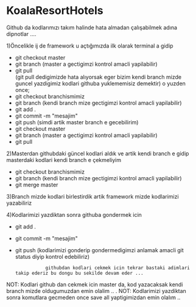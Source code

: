 # KoalaResortHotels

Github da kodlarımızı takım halinde hata almadan çalışabilmek adına dipnotlar ....

1)Öncelikle ij de framework u açtığımızda ilk olarak terminal a gidip 
* git checkout master
* git branch (master a gectigimzi kontrol amacli yapilabilir)
* git pull  
(git pull dedigimizde hata alıyorsak eger bizim kendi branch mizde guncel yazdigimiz kodlari githuba yuklememisiz demektir) o yuzden once;
* git checkout branchismimiz
* git branch (kendi branch mize gectigimzi kontrol amacli yapilabilir)
* git add .
* git commit -m "mesajim"
* git push
(simdi artik master branch e gecebilirim)
* git checkout master
* git branch (master a gectigimzi kontrol amacli yapilabilir)
* git pull

2)Masterdan githubdaki güncel kodlari aldık ve artik kendi branch e gidip masterdaki kodlari kendi branch e çekmeliyim
* git checkout branchismimiz
* git branch (kendi branch mize gectigimzi kontrol amacli yapilabilir)
* git merge master

3)Branch mizde kodlari birlestirdik artik framework mizde kodlarimizi yazabiliriz

4)Kodlarimizi yazdiktan sonra githuba gondermek icin
* git add .
* git commit -m "mesajim"
* git push
(kodlarimizi gonderip gondermedigimzi anlamak amacli git status diyip kontrol edebiliriz)
   
                 githubdan kodlari cekmek icin tekrar bastaki adimlari takip ederiz bu dongu bu sekilde devam eder ...

NOT: Kodlari github dan cekmek icin master da, kod yazacaksak kendi branch mizde oldugumuzdan emin olalim .. .
NOT: Kodlarimizi yazdiktan sonra komutlara gecmeden once save all yaptigimizdan emin olalım .. 
